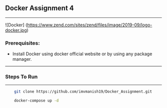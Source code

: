 ## Docker Assignment 4  
---
![Docker] (https://www.zend.com/sites/zend/files/image/2019-09/logo-docker.jpg)

### Prerequisites: 
- Install Docker using docker official website or by using any package manager.
---

### Steps To Run
---

```bash
    git clone https://github.com/imvmanish19/Docker_Assignment.git
```

```bash
    docker-compose up -d
```
